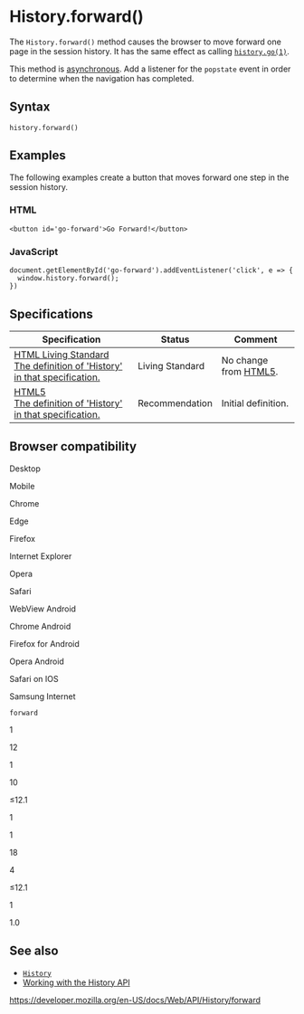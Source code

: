History.forward()
=================

The `History.forward()` method causes the browser to move forward one page in the session history. It has the same effect as calling [`history.go(1)`](go).

This method is [asynchronous](https://developer.mozilla.org/en-US/docs/Glossary/Asynchronous). Add a listener for the `popstate` event in order to determine when the navigation has completed.

Syntax
------

    history.forward()

Examples
--------

The following examples create a button that moves forward one step in the session history.

### HTML

    <button id='go-forward'>Go Forward!</button>

### JavaScript

    document.getElementById('go-forward').addEventListener('click', e => {
      window.history.forward();
    })

Specifications
--------------

<table><thead><tr class="header"><th>Specification</th><th>Status</th><th>Comment</th></tr></thead><tbody><tr class="odd"><td><a href="https://html.spec.whatwg.org/multipage/browsers.html#history">HTML Living Standard<br />
<span class="small">The definition of 'History' in that specification.</span></a></td><td><span class="spec-living">Living Standard</span></td><td>No change from <a href="https://www.w3.org/TR/html52/">HTML5</a>.</td></tr><tr class="even"><td><a href="https://www.w3.org/TR/html52/browsers.html#history">HTML5<br />
<span class="small">The definition of 'History' in that specification.</span></a></td><td><span class="spec-rec">Recommendation</span></td><td>Initial definition.</td></tr></tbody></table>

Browser compatibility
---------------------

Desktop

Mobile

Chrome

Edge

Firefox

Internet Explorer

Opera

Safari

WebView Android

Chrome Android

Firefox for Android

Opera Android

Safari on IOS

Samsung Internet

`forward`

1

12

1

10

≤12.1

1

1

18

4

≤12.1

1

1.0

See also
--------

-   [`History`](../history)
-   [Working with the History API](../history_api/working_with_the_history_api)

<a href="https://developer.mozilla.org/en-US/docs/Web/API/History/forward" class="_attribution-link">https://developer.mozilla.org/en-US/docs/Web/API/History/forward</a>
